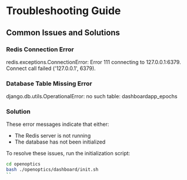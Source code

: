 # Troubleshooting Guide

## Common Issues and Solutions

### Redis Connection Error
redis.exceptions.ConnectionError: Error 111 connecting to 127.0.0.1:6379. Connect call failed ('127.0.0.1', 6379).

### Database Table Missing Error
django.db.utils.OperationalError: no such table: dashboardapp_epochs

### Solution

These error messages indicate that either:
- The Redis server is not running
- The database has not been initialized

To resolve these issues, run the initialization script:

```bash
cd openoptics
bash ./openoptics/dashboard/init.sh
``
